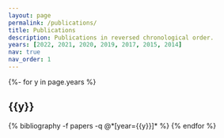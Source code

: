 ```yaml
---
layout: page
permalink: /publications/
title: Publications
description: Publications in reversed chronological order.
years: [2022, 2021, 2020, 2019, 2017, 2015, 2014]
nav: true
nav_order: 1
---
```

<!-- _pages/publications.md -->
<div class="publications">

{%- for y in page.years %}
  <h2 class="year">{{y}}</h2>
  {% bibliography -f papers -q @*[year={{y}}]* %}
{% endfor %}

</div>
